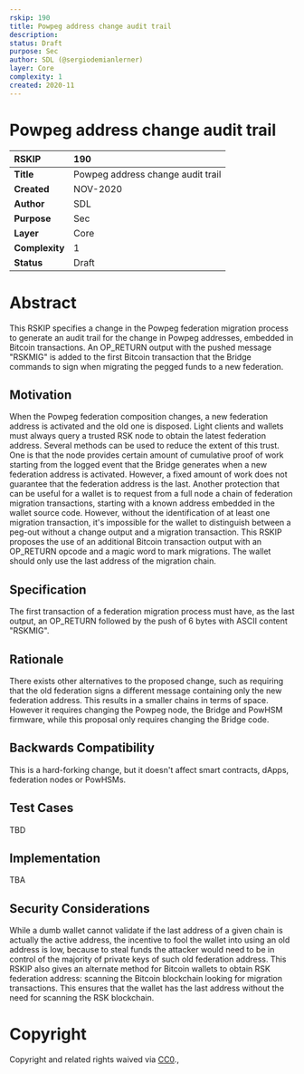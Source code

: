 ```yaml
---
rskip: 190
title: Powpeg address change audit trail
description: 
status: Draft
purpose: Sec
author: SDL (@sergiodemianlerner)
layer: Core
complexity: 1
created: 2020-11
---
```

# Powpeg address change audit trail


|RSKIP          | 190 |
| :------------ |:-------------|
|**Title**      |Powpeg address change audit trail|
|**Created**    |NOV-2020 |
|**Author**     |SDL |
|**Purpose**    |Sec |
|**Layer**      |Core |
|**Complexity** |1 |
|**Status**     |Draft |


# **Abstract**

This RSKIP specifies a change in the Powpeg federation migration process to generate an audit trail for the change in Powpeg addresses, embedded in Bitcoin transactions. An OP_RETURN output with the pushed message "RSKMIG" is added to the first Bitcoin transaction that the Bridge commands to sign when migrating the pegged funds to a new federation.

## Motivation

When the Powpeg federation composition changes, a new federation address is activated and the old one is disposed. Light clients and wallets must always query a trusted RSK node to obtain the latest federation address. Several methods can be used to reduce the extent of this trust. One is that the node provides certain amount of cumulative proof of work starting from the logged event that the Bridge generates when a new federation address is activated. However, a fixed amount of work does not guarantee that the federation address is the last. 
Another protection that can be useful for a wallet is to request from a full node a chain of federation migration transactions, starting with a known address embedded in the wallet source code. However, without the identification of at least one migration transaction, it's impossible for the wallet to distinguish between a peg-out without a change output and a migration transaction. This RSKIP proposes the use of an additional Bitcoin transaction output with an OP_RETURN opcode and a magic word to mark migrations. The wallet should only use the last address of the migration chain. 

## Specification

The first transaction of a federation migration process must have, as the last output, an OP_RETURN followed by the push of 6 bytes with ASCII content "RSKMIG".

## Rationale

There exists other alternatives to the proposed change, such as requiring that the old federation signs a different message containing only the new federation address. This results in a smaller chains in terms of space. However it requires changing the Powpeg node, the Bridge and PowHSM firmware, while this proposal only requires changing the Bridge code.

## Backwards Compatibility

This is a hard-forking change, but it doesn't affect smart contracts, dApps, federation nodes or PowHSMs.

## Test Cases

TBD

## Implementation

TBA

## Security Considerations

While a dumb wallet cannot validate if the last address of a given chain is actually the active address, the incentive to fool the wallet into using an old address is low, because to steal funds the attacker would need to be in control of the majority of private keys of such old federation address.
This RSKIP also gives an alternate method for Bitcoin wallets to obtain RSK federation address: scanning the Bitcoin blockchain looking for migration transactions. This ensures that the wallet has the last address without the need for scanning the RSK blockchain.

# **Copyright**

Copyright and related rights waived via [CC0](https://creativecommons.org/publicdomain/zero/1.0/).,

 
